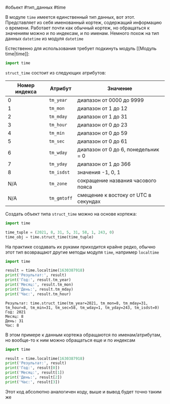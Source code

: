 #обьект #тип_данных #time


В модуле `time` имеется единственный тип данных, вот этот.
Представляет из себя именованный кортеж, содержащий информацию о времени. Работает почти как обычный кортеж, но обращаться к значениям можно и по индексам, и по именам. Немного похож на тип данных `datetime` из модуля `datetime`

Естественно для использования требует подкинуть модуль [[Модуль time|time]]:
```python
import time
```
`struct_time` состоит из следующих атрибутов:

| Номер индекса | Атрибут     | Значение                             |
| ------------- | ----------- | ------------------------------------ |
| 0             | `tm_year`   | диапазон от 0000 до 9999             |
| 1             | `tm_mon`    | диапазон от 1 до 12                  |
| 2             | `tm_mday`   | диапазон от 1 до 31                  |
| 3             | `tm_hour`   | диапазон от 0 до 23                  |
| 4             | `tm_min`    | диапазон от 0 до 59                  |
| 5             | `tm_sec`    | диапазон от 0 до 61                  |
| 6             | `tm_wday`   | диапазон от 0 до 6, понедельник = 0  |
| 7             | `tm_yday`   | диапазон от 1 до 366                 |
| 8             | `tm_isdst`  | значения -1, 0, 1                    |
| N/A           | `tm_zone`   | сокращение названия часового пояса   |
| N/A           | `tm_gmtoff` | смещение к востоку от UTC в секундах |
Создать объект типа `struct_time` можно на основе кортежа:
```python
import time

time_tuple = (2021, 8, 31, 5, 31, 58, 1, 243, 0)
time_obj = time.struct_time(time_tuple)
```
На практике создавать их руками приходится крайне редко, обычно этот тип возвращают другие методы модуля `time`, например `localtime`
```python
import time

result = time.localtime(1630387918)
print('Результат:', result)
print('Год:', result.tm_year)
print('Месяц:', result.tm_mon)
print('День:', result.tm_mday)
print('Час:', result.tm_hour)
```
```
Результат: time.struct_time(tm_year=2021, tm_mon=8, tm_mday=31, tm_hour=8, tm_min=31, tm_sec=58, tm_wday=1, tm_yday=243, tm_isdst=0)
Год: 2021
Месяц: 8
День: 31
Час: 8
```
В этом примере к данным кортежа обращаются по именам/атрибутам, но вообще-то к ним можно обращаться еще и по индексам
```python
import time

result = time.localtime(1630387918)
print('Результат:', result)
print('Год:', result[0])
print('Месяц:', result[1])
print('День:', result[2])
print('Час:', result[3])
```
Этот код абсолютно аналогичен коду, выше и вывод будет точно таким же